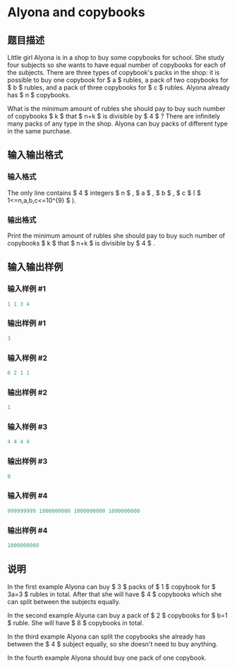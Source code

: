 # Alyona and copybooks

## 题目描述

Little girl Alyona is in a shop to buy some copybooks for school. She study four subjects so she wants to have equal number of copybooks for each of the subjects. There are three types of copybook's packs in the shop: it is possible to buy one copybook for $ a $ rubles, a pack of two copybooks for $ b $ rubles, and a pack of three copybooks for $ c $ rubles. Alyona already has $ n $ copybooks.

What is the minimum amount of rubles she should pay to buy such number of copybooks $ k $ that $ n+k $ is divisible by $ 4 $ ? There are infinitely many packs of any type in the shop. Alyona can buy packs of different type in the same purchase.

## 输入输出格式

### 输入格式

The only line contains $ 4 $ integers $ n $ , $ a $ , $ b $ , $ c $ ( $ 1<=n,a,b,c<=10^{9} $ ).

### 输出格式

Print the minimum amount of rubles she should pay to buy such number of copybooks $ k $ that $ n+k $ is divisible by $ 4 $ .

## 输入输出样例

### 输入样例 #1

```cpp
1 1 3 4

```
### 输出样例 #1

```cpp
3

```
### 输入样例 #2

```cpp
6 2 1 1

```
### 输出样例 #2

```cpp
1

```
### 输入样例 #3

```cpp
4 4 4 4

```
### 输出样例 #3

```cpp
0

```
### 输入样例 #4

```cpp
999999999 1000000000 1000000000 1000000000

```
### 输出样例 #4

```cpp
1000000000

```
## 说明

In the first example Alyona can buy $ 3 $ packs of $ 1 $ copybook for $ 3a=3 $ rubles in total. After that she will have $ 4 $ copybooks which she can split between the subjects equally.

In the second example Alyuna can buy a pack of $ 2 $ copybooks for $ b=1 $ ruble. She will have $ 8 $ copybooks in total.

In the third example Alyona can split the copybooks she already has between the $ 4 $ subject equally, so she doesn't need to buy anything.

In the fourth example Alyona should buy one pack of one copybook.

